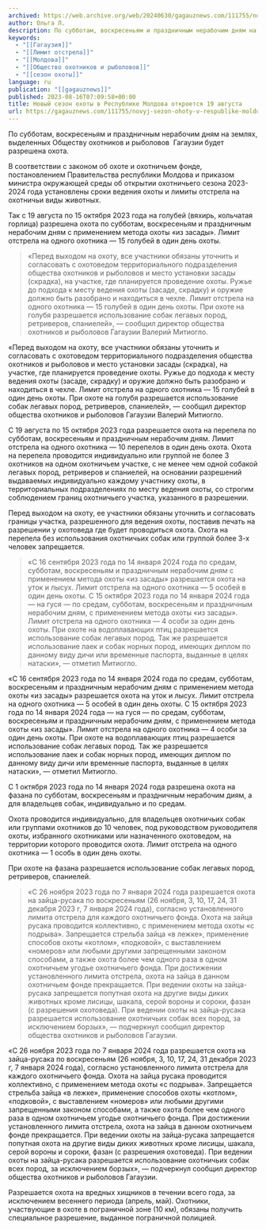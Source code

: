 ```yaml
---
archived: https://web.archive.org/web/20240630/gagauznews.com/111755/novyj-sezon-ohoty-v-respublike-moldova-otkroetsya-19-avgusta.html
author: Ольга Л.
description: По субботам, воскресеньям и праздничным нерабочим дням на землях, выделенных Обществу охотников и рыболовов  Гагаузии будет разрешена охота. В соответствии с законом об охоте и охотничьем фонде, постановлением Правительства республики Молдова и приказом министра окружающей среды об открытии охотничьего сезона 2023-2024 года установлены сроки ведения охоты и лимиты отстрела на охотничьи виды животных. Так с 19 августа по 15 октября 2023 года на голубей (вяхирь, кольчатая горлица) разрешена охота по субботам, воскресеньям и праздничным нерабочим дням с применением метода охоты «из засады». Лимит отстрела на одного охотника — 15 голубей в один день охоты. «Перед выходом на охоту, все участники […]
keywords:
  - "[[Гагаузия]]"
  - "[[Лимит отстрела]]"
  - "[[Молдова]]"
  - "[[Общество охотников и рыболовов]]"
  - "[[сезон охоты]]"
language: ru
publication: "[[gagauznews]]"
published: 2023-08-16T07:09:58+00:00
title: Новый сезон охоты в Республике Молдова откроется 19 августа
url: https://gagauznews.com/111755/novyj-sezon-ohoty-v-respublike-moldova-otkroetsya-19-avgusta.html
---
```


По субботам, воскресеньям и праздничным нерабочим дням на землях, выделенных Обществу охотников и рыболовов  Гагаузии будет разрешена охота.

В соответствии с законом об охоте и охотничьем фонде, постановлением Правительства республики Молдова и приказом министра окружающей среды об открытии охотничьего сезона 2023-2024 года установлены сроки ведения охоты и лимиты отстрела на охотничьи виды животных.

Так с 19 августа по 15 октября 2023 года на голубей (вяхирь, кольчатая горлица) разрешена охота по субботам, воскресеньям и праздничным нерабочим дням с применением метода охоты «из засады». Лимит отстрела на одного охотника — 15 голубей в один день охоты.

> «Перед выходом на охоту, все участники обязаны уточнить и согласовать с охотоведом территориального подразделения общества охотников и рыболовов и место установки засады (скрадка), на участке, где планируется проведение охоты. Ружье до подхода к месту ведения охоты (засаде, скрадку) и оружие должно быть разобрано и находиться в чехле. Лимит отстрела на одного охотника — 15 голубей в один день охоты. При охоте на голубя разрешается использование собак легавых пород, ретриверов, спаниелей», — сообщил директор общества охотников и рыболовов Гагаузии Валерий Митиогло.

«Перед выходом на охоту, все участники обязаны уточнить и согласовать с охотоведом территориального подразделения общества охотников и рыболовов и место установки засады (скрадка), на участке, где планируется проведение охоты. Ружье до подхода к месту ведения охоты (засаде, скрадку) и оружие должно быть разобрано и находиться в чехле. Лимит отстрела на одного охотника — 15 голубей в один день охоты. При охоте на голубя разрешается использование собак легавых пород, ретриверов, спаниелей», — сообщил директор общества охотников и рыболовов Гагаузии Валерий Митиогло.

С 19 августа по 15 октября 2023 года разрешается охота на перепела по субботам, воскресеньям и праздничным нерабочим дням. Лимит отстрела на одного охотника — 10 перепелов в один день охота. Охота на перепела проводится индивидуально или группой не более 3 охотников на одном охотничьем участке, с не менее чем одной собакой легавых пород, ретриверов и спаниелей, на основании разрешений выдаваемых индивидуально каждому участнику охоты, в территориальных подразделениях по месту ведения охоты, со строгим соблюдением границ охотничьего участка, указанного в разрешении.

Перед выходом на охоту, ее участники обязаны уточнить и согласовать границы участка, разрешенного для ведения охоты, поставив печать на разрешении у охотоведа где будет проводиться охота. Охота на перепела без использования охотничьих собак или группой более 3-х человек запрещается.

> «С 16 сентября 2023 года по 14 января 2024 года по средам, субботам, воскресеньям и праздничным нерабочим дням с применением метода охоты «из засады» разрешается охота на уток и лысух. Лимит отстрела на одного охотника — 5 особей в один день охоты. С 15 октября 2023 года по 14 января 2024 года — на гуся — по средам, субботам, воскресеньям и праздничным нерабочим дням, с применением метода охоты «из засады». Лимит отстрела на одного охотника — 4 особи за один день охоты. При охоте на водоплавающих птиц разрешается использование собак легавых пород. Так же разрешается использование лаек и собак норных пород, имеющих диплом по данному виду дичи или временные паспорта, выданные в целях натаски», — отметил Митиогло.

«С 16 сентября 2023 года по 14 января 2024 года по средам, субботам, воскресеньям и праздничным нерабочим дням с применением метода охоты «из засады» разрешается охота на уток и лысух. Лимит отстрела на одного охотника — 5 особей в один день охоты. С 15 октября 2023 года по 14 января 2024 года — на гуся — по средам, субботам, воскресеньям и праздничным нерабочим дням, с применением метода охоты «из засады». Лимит отстрела на одного охотника — 4 особи за один день охоты. При охоте на водоплавающих птиц разрешается использование собак легавых пород. Так же разрешается использование лаек и собак норных пород, имеющих диплом по данному виду дичи или временные паспорта, выданные в целях натаски», — отметил Митиогло.

С 1 октября 2023 года по 14 января 2024 года разрешена охота на фазана по субботам, воскресеньям и праздничным нерабочим диям, а для владельцев собак, индивидуально и по средам.

Охота проводится индивидуально, для владельцев охотничьих собак или группами охотников до 10 человек, под руководством руководителя охоты, избранного охотниками или назначенного охотоведом, на территории которого проводится охота. Лимит отстрела на одного охотника — 1 особь в один день охоты.

При охоте на фазана разрешается использование собак легавых пород, ретриверов, спаниелей.

> «С 26 ноября 2023 года по 7 января 2024 года разрешается охота на зайца-русака по воскресеньям (26 ноября, 3, 10, 17, 24, 31 декабря 2023 г, 7 января 2024 года), согласно установленного лимита отстрела для каждого охотничьего фонда. Охота на зайца русака проводится коллективно, с применением метода охоты «с подрыва». Запрещается стрельба зайца «в лежке», применение способов охоты «котлом», «подковой», с выставлением «номеров» или любыми другими запрещенными законом способами, а также охота более чем одного раза в одном охотничьем угодье охотничьего фонда. При достижении установленного лимита отстрела, охота на зайца в данном охотничьем фонде прекращается. При ведении охоты на зайца-русака запрещается попутная охота на другие виды диких животных кроме лисицы, шакала, серой вороны и сороки, фазан (с разрешения охотоведа). При ведении охоты на зайца-русака разрешается использование охотничьих собак всех пород, за исключением борзых», — подчеркнул сообщил директор общества охотников и рыболовов Гагаузии.

«С 26 ноября 2023 года по 7 января 2024 года разрешается охота на зайца-русака по воскресеньям (26 ноября, 3, 10, 17, 24, 31 декабря 2023 г, 7 января 2024 года), согласно установленного лимита отстрела для каждого охотничьего фонда. Охота на зайца русака проводится коллективно, с применением метода охоты «с подрыва». Запрещается стрельба зайца «в лежке», применение способов охоты «котлом», «подковой», с выставлением «номеров» или любыми другими запрещенными законом способами, а также охота более чем одного раза в одном охотничьем угодье охотничьего фонда. При достижении установленного лимита отстрела, охота на зайца в данном охотничьем фонде прекращается. При ведении охоты на зайца-русака запрещается попутная охота на другие виды диких животных кроме лисицы, шакала, серой вороны и сороки, фазан (с разрешения охотоведа). При ведении охоты на зайца-русака разрешается использование охотничьих собак всех пород, за исключением борзых», — подчеркнул сообщил директор общества охотников и рыболовов Гагаузии.

Разрешается охота на вредных хищников в течении всего года, за исключением весеннего периода (апрель, май). Охотники, участвующие в охоте в пограничной зоне (10 км), обязаны получить специальное разрешение, выданное пограничной полицией.